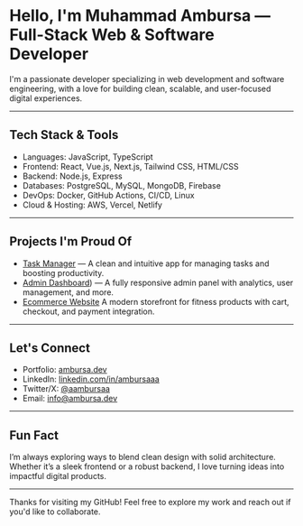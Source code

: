 # Hello, I'm Muhammad Ambursa — Full-Stack Web & Software Developer

I'm a passionate developer specializing in web development and software engineering, with a love for building clean, scalable, and user-focused digital experiences.

---

## Tech Stack & Tools

- Languages: JavaScript, TypeScript
- Frontend: React, Vue.js, Next.js, Tailwind CSS, HTML/CSS
- Backend: Node.js, Express
- Databases: PostgreSQL, MySQL, MongoDB, Firebase
- DevOps: Docker, GitHub Actions, CI/CD, Linux
- Cloud & Hosting: AWS, Vercel, Netlify

---

## Projects I'm Proud Of

- [Task Manager](#) — A clean and intuitive app for managing tasks and boosting productivity.
- [Admin Dashboard](https://adminda.netlify.app/login)) — A fully responsive admin panel with analytics, user management, and more.
- [Ecommerce Website](https://fitgearr.netlify.app/) A modern storefront for fitness products with cart, checkout, and payment integration.


---

## Let's Connect

- Portfolio: [ambursa.dev](https://ambursaa.netlify.app/)
- LinkedIn: [linkedin.com/in/ambursaaa](https://www.linkedin.com/in/ambursaaa/)
- Twitter/X: [@aambursaa](https://x.com/aambursaa)
- Email: [info@ambursa.dev](mailto:info@ambursa.dev)

---

## Fun Fact

I’m always exploring ways to blend clean design with solid architecture. Whether it’s a sleek frontend or a robust backend, I love turning ideas into impactful digital products.

---

Thanks for visiting my GitHub! Feel free to explore my work and reach out if you'd like to collaborate.
